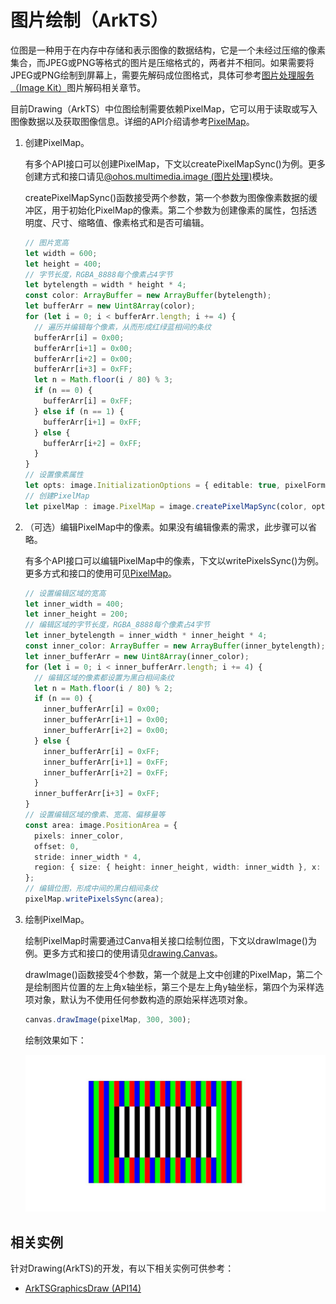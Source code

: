 # 图片绘制（ArkTS）


位图是一种用于在内存中存储和表示图像的数据结构，它是一个未经过压缩的像素集合，而JPEG或PNG等格式的图片是压缩格式的，两者并不相同。如果需要将JPEG或PNG绘制到屏幕上，需要先解码成位图格式，具体可参考[图片处理服务（Image Kit）](../media/image/image-overview.md)图片解码相关章节。


目前Drawing（ArkTS）中位图绘制需要依赖PixelMap，它可以用于读取或写入图像数据以及获取图像信息。详细的API介绍请参考[PixelMap](../reference/apis-image-kit/js-apis-image.md#pixelmap7)。


1. 创建PixelMap。

   有多个API接口可以创建PixelMap，下文以createPixelMapSync()为例。更多创建方式和接口请见[@ohos.multimedia.image (图片处理)](../reference/apis-image-kit/js-apis-image.md)模块。

   createPixelMapSync()函数接受两个参数，第一个参数为图像像素数据的缓冲区，用于初始化PixelMap的像素。第二个参数为创建像素的属性，包括透明度、尺寸、缩略值、像素格式和是否可编辑。

   ```ts
   // 图片宽高
   let width = 600;
   let height = 400;
   // 字节长度，RGBA_8888每个像素占4字节
   let bytelength = width * height * 4;
   const color: ArrayBuffer = new ArrayBuffer(bytelength);
   let bufferArr = new Uint8Array(color);
   for (let i = 0; i < bufferArr.length; i += 4) {
     // 遍历并编辑每个像素，从而形成红绿蓝相间的条纹
     bufferArr[i] = 0x00;
     bufferArr[i+1] = 0x00;
     bufferArr[i+2] = 0x00;
     bufferArr[i+3] = 0xFF;
     let n = Math.floor(i / 80) % 3;
     if (n == 0) {
       bufferArr[i] = 0xFF;
     } else if (n == 1) {
       bufferArr[i+1] = 0xFF;
     } else {
       bufferArr[i+2] = 0xFF;
     }
   }
   // 设置像素属性
   let opts: image.InitializationOptions = { editable: true, pixelFormat: image.PixelMapFormat.RGBA_8888, size: { height: height, width: width }}
   // 创建PixelMap
   let pixelMap : image.PixelMap = image.createPixelMapSync(color, opts);
   ```

2. （可选）编辑PixelMap中的像素。如果没有编辑像素的需求，此步骤可以省略。

   有多个API接口可以编辑PixelMap中的像素，下文以writePixelsSync()为例。更多方式和接口的使用可见[PixelMap](../reference/apis-image-kit/js-apis-image.md#pixelmap7)。

   ```ts
   // 设置编辑区域的宽高
   let inner_width = 400;
   let inner_height = 200;
   // 编辑区域的字节长度，RGBA_8888每个像素占4字节
   let inner_bytelength = inner_width * inner_height * 4;
   const inner_color: ArrayBuffer = new ArrayBuffer(inner_bytelength);
   let inner_bufferArr = new Uint8Array(inner_color);
   for (let i = 0; i < inner_bufferArr.length; i += 4) {
     // 编辑区域的像素都设置为黑白相间条纹
     let n = Math.floor(i / 80) % 2;
     if (n == 0) {
       inner_bufferArr[i] = 0x00;
       inner_bufferArr[i+1] = 0x00;
       inner_bufferArr[i+2] = 0x00;
     } else {
       inner_bufferArr[i] = 0xFF;
       inner_bufferArr[i+1] = 0xFF;
       inner_bufferArr[i+2] = 0xFF;
     }
     inner_bufferArr[i+3] = 0xFF;
   }
   // 设置编辑区域的像素、宽高、偏移量等
   const area: image.PositionArea = {
     pixels: inner_color,
     offset: 0,
     stride: inner_width * 4,
     region: { size: { height: inner_height, width: inner_width }, x: 100, y: 100 }
   };
   // 编辑位图，形成中间的黑白相间条纹
   pixelMap.writePixelsSync(area);
   ```

3. 绘制PixelMap。

   绘制PixelMap时需要通过Canva相关接口绘制位图，下文以drawImage()为例。更多方式和接口的使用请见[drawing.Canvas](../reference/apis-arkgraphics2d/js-apis-graphics-drawing.md#canvas)。

   drawImage()函数接受4个参数，第一个就是上文中创建的PixelMap，第二个是绘制图片位置的左上角x轴坐标，第三个是左上角y轴坐标，第四个为采样选项对象，默认为不使用任何参数构造的原始采样选项对象。

   ```ts
   canvas.drawImage(pixelMap, 300, 300);
   ```

   绘制效果如下：

   ![zh-cn_image_0000002158584414](figures/zh-cn_image_0000002158584414.png)

<!--RP1-->
## 相关实例

针对Drawing(ArkTS)的开发，有以下相关实例可供参考：

- [ArkTSGraphicsDraw (API14)](https://gitee.com/openharmony/applications_app_samples/tree/master/code/DocsSample/Drawing/ArkTSGraphicsDraw)
<!--RP1End-->